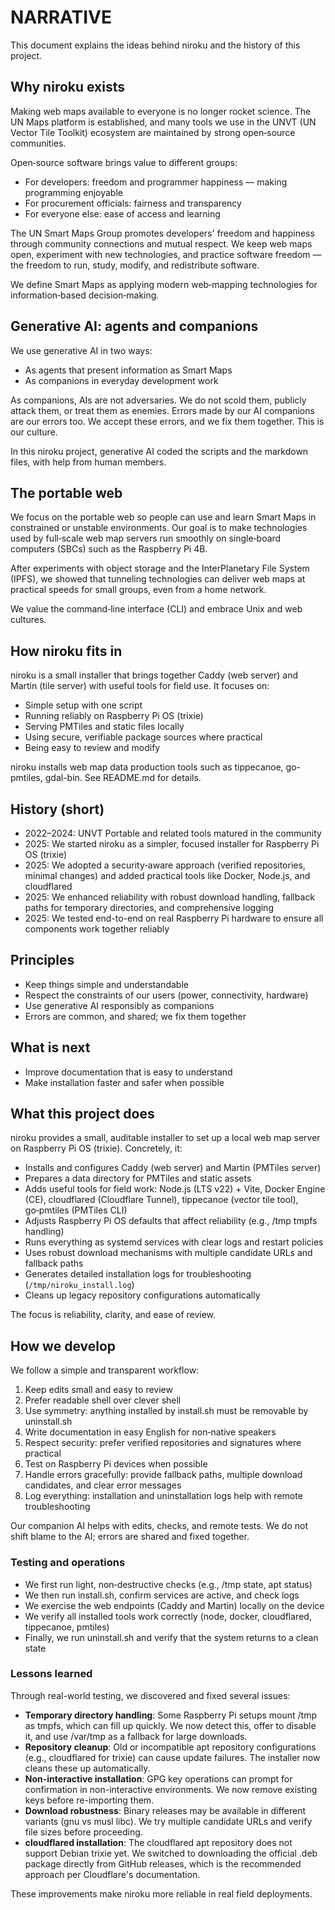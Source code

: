 # NARRATIVE

This document explains the ideas behind niroku and the history of this project.

## Why niroku exists

Making web maps available to everyone is no longer rocket science. The UN Maps platform is established, and many tools we use in the UNVT (UN Vector Tile Toolkit) ecosystem are maintained by strong open‑source communities.

Open‑source software brings value to different groups:

- For developers: freedom and programmer happiness — making programming enjoyable
- For procurement officials: fairness and transparency
- For everyone else: ease of access and learning

The UN Smart Maps Group promotes developers' freedom and happiness through community connections and mutual respect. We keep web maps open, experiment with new technologies, and practice software freedom — the freedom to run, study, modify, and redistribute software.

We define Smart Maps as applying modern web‑mapping technologies for information‑based decision‑making.

## Generative AI: agents and companions

We use generative AI in two ways:

- As agents that present information as Smart Maps
- As companions in everyday development work

As companions, AIs are not adversaries. We do not scold them, publicly attack them, or treat them as enemies. Errors made by our AI companions are our errors too. We accept these errors, and we fix them together. This is our culture.

In this niroku project, generative AI coded the scripts and the markdown files, with help from human members. 

## The portable web

We focus on the portable web so people can use and learn Smart Maps in constrained or unstable environments. Our goal is to make technologies used by full‑scale web map servers run smoothly on single‑board computers (SBCs) such as the Raspberry Pi 4B.

After experiments with object storage and the InterPlanetary File System (IPFS), we showed that tunneling technologies can deliver web maps at practical speeds for small groups, even from a home network.

We value the command‑line interface (CLI) and embrace Unix and web cultures.

## How niroku fits in

niroku is a small installer that brings together Caddy (web server) and Martin (tile server) with useful tools for field use. It focuses on:

- Simple setup with one script
- Running reliably on Raspberry Pi OS (trixie)
- Serving PMTiles and static files locally
- Using secure, verifiable package sources where practical
- Being easy to review and modify

niroku installs web map data production tools such as tippecanoe, go-pmtiles, gdal-bin. See README.md for details. 

## History (short)

- 2022–2024: UNVT Portable and related tools matured in the community
- 2025: We started niroku as a simpler, focused installer for Raspberry Pi OS (trixie)
- 2025: We adopted a security‑aware approach (verified repositories, minimal changes) and added practical tools like Docker, Node.js, and cloudflared
- 2025: We enhanced reliability with robust download handling, fallback paths for temporary directories, and comprehensive logging
- 2025: We tested end-to-end on real Raspberry Pi hardware to ensure all components work together reliably

## Principles

- Keep things simple and understandable
- Respect the constraints of our users (power, connectivity, hardware)
- Use generative AI responsibly as companions
- Errors are common, and shared; we fix them together

## What is next

- Improve documentation that is easy to understand
- Make installation faster and safer when possible

## What this project does

niroku provides a small, auditable installer to set up a local web map server on Raspberry Pi OS (trixie). Concretely, it:

- Installs and configures Caddy (web server) and Martin (PMTiles server)
- Prepares a data directory for PMTiles and static assets
- Adds useful tools for field work: Node.js (LTS v22) + Vite, Docker Engine (CE), cloudflared (Cloudflare Tunnel), tippecanoe (vector tile tool), go‑pmtiles (PMTiles CLI)
- Adjusts Raspberry Pi OS defaults that affect reliability (e.g., /tmp tmpfs handling)
- Runs everything as systemd services with clear logs and restart policies
- Uses robust download mechanisms with multiple candidate URLs and fallback paths
- Generates detailed installation logs for troubleshooting (`/tmp/niroku_install.log`)
- Cleans up legacy repository configurations automatically

The focus is reliability, clarity, and ease of review.

## How we develop

We follow a simple and transparent workflow:

1. Keep edits small and easy to review
2. Prefer readable shell over clever shell
3. Use symmetry: anything installed by install.sh must be removable by uninstall.sh
4. Write documentation in easy English for non‑native speakers
5. Respect security: prefer verified repositories and signatures where practical
6. Test on Raspberry Pi devices when possible
7. Handle errors gracefully: provide fallback paths, multiple download candidates, and clear error messages
8. Log everything: installation and uninstallation logs help with remote troubleshooting

Our companion AI helps with edits, checks, and remote tests. We do not shift blame to the AI; errors are shared and fixed together.

### Testing and operations

- We first run light, non‑destructive checks (e.g., /tmp state, apt status)
- We then run install.sh, confirm services are active, and check logs
- We exercise the web endpoints (Caddy and Martin) locally on the device
- We verify all installed tools work correctly (node, docker, cloudflared, tippecanoe, pmtiles)
- Finally, we run uninstall.sh and verify that the system returns to a clean state

### Lessons learned

Through real-world testing, we discovered and fixed several issues:

- **Temporary directory handling**: Some Raspberry Pi setups mount /tmp as tmpfs, which can fill up quickly. We now detect this, offer to disable it, and use /var/tmp as a fallback for large downloads.
- **Repository cleanup**: Old or incompatible apt repository configurations (e.g., cloudflared for trixie) can cause update failures. The installer now cleans these up automatically.
- **Non-interactive installation**: GPG key operations can prompt for confirmation in non-interactive environments. We now remove existing keys before re-importing them.
- **Download robustness**: Binary releases may be available in different variants (gnu vs musl libc). We try multiple candidate URLs and verify file sizes before proceeding.
- **cloudflared installation**: The cloudflared apt repository does not support Debian trixie yet. We switched to downloading the official .deb package directly from GitHub releases, which is the recommended approach per Cloudflare's documentation.

These improvements make niroku more reliable in real field deployments.
